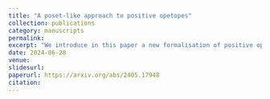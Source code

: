 ```yaml
---
title: "A poset-like approach to positive opetopes"
collection: publications
category: manuscripts
permalink: 
excerpt: "We introduce in this paper a new formalisation of positive opetopes where faces are organised in a poset. Then we show that our definition is equivalent to that of positives opetopes as given by Marek Zawadowski."
date: 2024-06-28
venue: 
slidesurl: 
paperurl: https://arxiv.org/abs/2405.17948
citation: 
---
```

